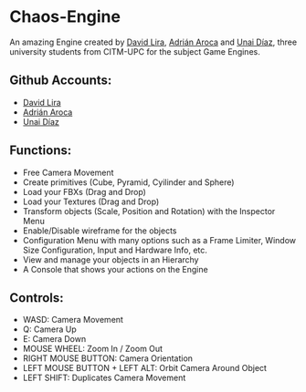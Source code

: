 # Chaos-Engine

An amazing Engine created by [David Lira](https://github.com/davidlira19), [Adrián Aroca](https://github.com/adrianam4) and [Unai Díaz](https://github.com/unaidiaz), three university students from CITM-UPC for the subject Game Engines.


## Github Accounts:

- [David Lira](https://github.com/davidlira19)
- [Adrián Aroca](https://github.com/adrianam4)
- [Unai Díaz](https://github.com/unaidiaz)

## Functions:

- Free Camera Movement
- Create primitives (Cube, Pyramid, Cyilinder and Sphere)
- Load your FBXs (Drag and Drop)
- Load your Textures (Drag and Drop)
- Transform objects (Scale, Position and Rotation) with the Inspector Menu
- Enable/Disable wireframe for the objects
- Configuration Menu with many options such as a Frame Limiter, Window Size Configuration, Input and Hardware Info, etc.
- View and manage your objects in an Hierarchy
- A Console that shows your actions on the Engine


## Controls:

- WASD: Camera Movement
- Q: Camera Up
- E: Camera Down
- MOUSE WHEEL: Zoom In / Zoom Out
- RIGHT MOUSE BUTTON: Camera Orientation
- LEFT MOUSE BUTTON + LEFT ALT: Orbit Camera Around Object
- LEFT SHIFT: Duplicates Camera Movement